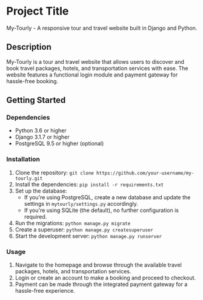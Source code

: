 # Project Title
 
My-Tourly - A responsive tour and travel website built in Django and Python. 

## Description
   
My-Tourly is a tour and travel website that allows users to discover and book travel packages, hotels, and transportation services with ease. The website features a functional login module and payment gateway for hassle-free booking.
   
## Getting Started 
 
### Dependencies      

* Python 3.6 or higher
* Django 3.1.7 or higher
* PostgreSQL 9.5 or higher (optional)
 
### Installation

1. Clone the repository: `git clone https://github.com/your-username/my-tourly.git`
2. Install the dependencies: `pip install -r requirements.txt`
3. Set up the database:
   * If you're using PostgreSQL, create a new database and update the settings in `mytourly/settings.py` accordingly.
   * If you're using SQLite (the default), no further configuration is required.
4. Run the migrations: `python manage.py migrate`
5. Create a superuser: `python manage.py createsuperuser`
6. Start the development server: `python manage.py runserver`

### Usage
 
1. Navigate to the homepage and browse through the available travel packages, hotels, and transportation services.
2. Login or create an account to make a booking and proceed to checkout.
3. Payment can be made through the integrated payment gateway for a hassle-free experience.

<!-- ### Contributing

If you'd like to contribute to this project, please follow these steps:

1. Fork the repository.
2. Create a new branch: `git checkout -b new-feature`.
3. Make your changes and commit them: `git commit -m 'Add new feature'`. 
4. Push to the branch: `git push origin new-feature`. -->

